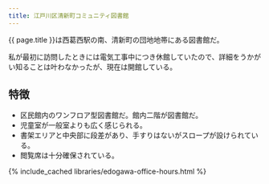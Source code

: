 ```yaml
---
title: 江戸川区清新町コミュニティ図書館
---
```


{{ page.title }}は西葛西駅の南、清新町の団地地帯にある図書館だ。

私が最初に訪問したときには電気工事中につき休館していたので、詳細をうかがい知ることは叶わなかったが、現在は開館している。

## 特徴

* 区民館内のワンフロア型図書館だ。館内二階が図書館だ。
* 児童室が一般室よりも広く感じられる。
* 書架エリアと中央部に段差があり、手すりはないがスロープが設けられている。
* 閲覧席は十分確保されている。

{% include_cached libraries/edogawa-office-hours.html %}
